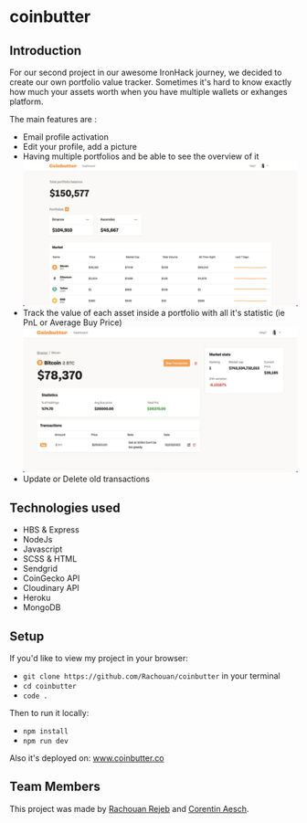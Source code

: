 # coinbutter

## Introduction 

For our second project in our awesome IronHack journey, we decided to create our own portfolio value tracker. Sometimes it's hard to know exactly how much your assets worth when you have multiple wallets or exhanges platform. 

The main features are : 

- Email profile activation
- Edit your profile, add a picture
- Having multiple portfolios and be able to see the overview of it
    ![](./public/images/readme/portfolios.png)
- Track the value of each asset inside a portfolio with all it's statistic (ie PnL or Average Buy Price)
    ![](./public/images/readme/asset.png)
- Update or Delete old transactions


## Technologies used

- HBS & Express
- NodeJs
- Javascript
- SCSS & HTML
- Sendgrid
- CoinGecko API
- Cloudinary API
- Heroku
- MongoDB

## Setup

If you'd like to view my project in your browser:

-  `git clone https://github.com/Rachouan/coinbutter` in your terminal
-  `cd coinbutter`
-  `code .`

Then to run it locally:

- `npm install`
- `npm run dev`

Also it's deployed on: www.coinbutter.co

## Team Members

This project was made by [Rachouan Rejeb](https://github.com/rachouan) and [Corentin Aesch](https://github.com/CorentinAesch).